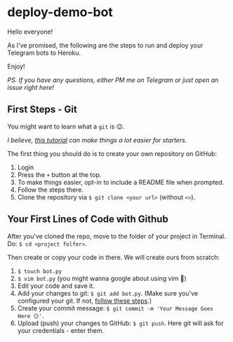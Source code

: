 # deploy-demo-bot

Hello everyone!

As I've promised, the following are the steps to run and deploy your Telegram bots to Heroku.

Enjoy!

_PS. If you have any questions, either PM me on Telegram or just open an issue right here!_

## First Steps - Git

You might want to learn what a `git` is 😌.

_I believe, [this tutorial](https://www.elegantthemes.com/blog/resources/git-and-github-a-beginners-guide-for-complete-newbies)
can make things a lot easier for starters._

The first thing you should do is to create your own repository on GitHub:

1. Login
2. Press the `+` button at the top.
3. To make things easier, opt-in to include a README file when prompted.
4. Follow the steps there.
5. Clone the repository via `$ git clone <your url>` (without `<>`).

## Your First Lines of Code with Github

After you've cloned the repo, move to the folder of your project in Terminal.
Do: `$ cd <project folfer>`.

Then create or copy your code in there. We will create ours from scratch:

1. `$ touch bot.py`
2. `$ vim bot.py` (you might wanna google about using vim 🤪)
3. Edit your code and save it.
4. Add your changes to git: `$ git add bot.py`. (Make sure you've configured your git. If not, [follow these steps](https://git-scm.com/book/en/v2/Getting-Started-First-Time-Git-Setup).)
5. Create your commit message: `$ git commit -m 'Your Message Goes Here 😏'`.
6. Upload (push) your changes to GitHub: `$ git push`. Here git will ask for your credentials - enter them.
